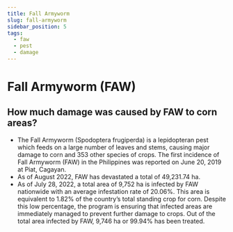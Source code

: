 ```yaml
---
title: Fall Armyworm
slug: fall-armyworm
sidebar_position: 5
tags:
  - faw
  - pest
  - damage
---
```


# Fall Armyworm (FAW)

## How much damage was caused by FAW to corn areas?

- The Fall Armyworm (Spodoptera frugiperda) is a lepidopteran pest which feeds on a large number of leaves and stems, causing major damage to corn and 353 other species of crops. The first incidence of Fall Armyworm (FAW) in the Philippines was reported on June 20, 2019 at Piat, Cagayan.
- As of August 2022, FAW has devastated a total of 49,231.74 ha.
- As of July 28, 2022, a total area of 9,752 ha is infected by FAW nationwide with an average infestation rate of 20.06%. This area is equivalent to 1.82% of the country’s total standing crop for corn. Despite this low percentage, the program is ensuring that infected areas are immediately managed to prevent further damage to crops. Out of the total area infected by FAW, 9,746 ha or 99.94% has been treated.
